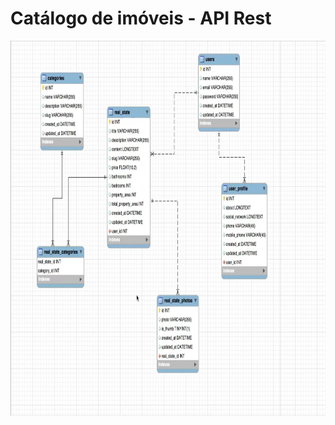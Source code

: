 # Catálogo de imóveis - API Rest

<img align="center" height="600" src="https://github.com/welitto/catalogo_imoveis/blob/main/modelo_db.png"/>
